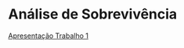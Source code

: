 
# Análise de Sobrevivência

[Apresentação Trabalho 1](https://chicodias.github.io/survi/slides/apresentacao.html)